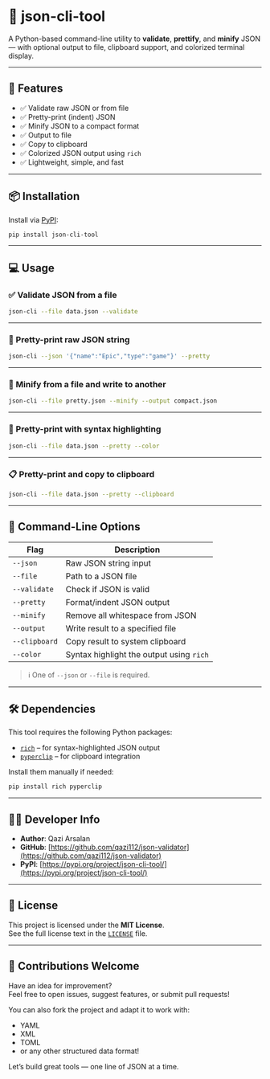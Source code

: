 # 🧰 json-cli-tool

A Python-based command-line utility to **validate**, **prettify**, and **minify** JSON — with optional output to file, clipboard support, and colorized terminal display.

---

## 🚀 Features

- ✅ Validate raw JSON or from file  
- ✅ Pretty-print (indent) JSON  
- ✅ Minify JSON to a compact format  
- ✅ Output to file  
- ✅ Copy to clipboard  
- ✅ Colorized JSON output using `rich`  
- ✅ Lightweight, simple, and fast

---

## 📦 Installation

Install via [PyPI](https://pypi.org/project/json-cli-tool/):

```bash
pip install json-cli-tool
```

---

## 💻 Usage

### ✅ Validate JSON from a file

```bash
json-cli --file data.json --validate
```

---

### 🎨 Pretty-print raw JSON string

```bash
json-cli --json '{"name":"Epic","type":"game"}' --pretty
```

---

### 🔧 Minify from a file and write to another

```bash
json-cli --file pretty.json --minify --output compact.json
```

---

### 🌈 Pretty-print with syntax highlighting

```bash
json-cli --file data.json --pretty --color
```

---

### 📋 Pretty-print and copy to clipboard

```bash
json-cli --file data.json --pretty --clipboard
```

---

## 🧪 Command-Line Options

| Flag           | Description                                      |
|----------------|--------------------------------------------------|
| `--json`       | Raw JSON string input                            |
| `--file`       | Path to a JSON file                              |
| `--validate`   | Check if JSON is valid                           |
| `--pretty`     | Format/indent JSON output                        |
| `--minify`     | Remove all whitespace from JSON                  |
| `--output`     | Write result to a specified file                 |
| `--clipboard`  | Copy result to system clipboard                  |
| `--color`      | Syntax highlight the output using `rich`         |

> ℹ️ One of `--json` or `--file` is required.

---

## 🛠 Dependencies

This tool requires the following Python packages:

- [`rich`](https://pypi.org/project/rich/) – for syntax-highlighted JSON output  
- [`pyperclip`](https://pypi.org/project/pyperclip/) – for clipboard integration

Install them manually if needed:

```bash
pip install rich pyperclip
```

---

## 🧑‍💻 Developer Info

- **Author**: Qazi Arsalan  
- **GitHub**: [https://github.com/qazi112/json-validator](https://github.com/qazi112/json-validator)  
- **PyPI**: [https://pypi.org/project/json-cli-tool/](https://pypi.org/project/json-cli-tool/)

---

## 📝 License

This project is licensed under the **MIT License**.  
See the full license text in the [`LICENSE`](LICENSE) file.

---

## 🙌 Contributions Welcome

Have an idea for improvement?  
Feel free to open issues, suggest features, or submit pull requests!

You can also fork the project and adapt it to work with:
- YAML
- XML
- TOML
- or any other structured data format!

Let’s build great tools — one line of JSON at a time.

